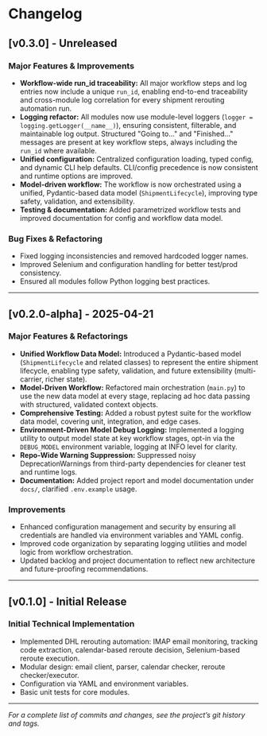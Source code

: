 # Changelog

## [v0.3.0] - Unreleased
### Major Features & Improvements
- **Workflow-wide run_id traceability:** All major workflow steps and log entries now include a unique `run_id`, enabling end-to-end traceability and cross-module log correlation for every shipment rerouting automation run.
- **Logging refactor:** All modules now use module-level loggers (`logger = logging.getLogger(__name__)`), ensuring consistent, filterable, and maintainable log output. Structured "Going to..." and "Finished..." messages are present at key workflow steps, always including the `run_id` where available.
- **Unified configuration:** Centralized configuration loading, typed config, and dynamic CLI help defaults. CLI/config precedence is now consistent and runtime options are improved.
- **Model-driven workflow:** The workflow is now orchestrated using a unified, Pydantic-based data model (`ShipmentLifecycle`), improving type safety, validation, and extensibility.
- **Testing & documentation:** Added parametrized workflow tests and improved documentation for config and workflow data model.

### Bug Fixes & Refactoring
- Fixed logging inconsistencies and removed hardcoded logger names.
- Improved Selenium and configuration handling for better test/prod consistency.
- Ensured all modules follow Python logging best practices.

---

## [v0.2.0-alpha] - 2025-04-21
### Major Features & Refactorings
- **Unified Workflow Data Model:** Introduced a Pydantic-based model (`ShipmentLifecycle` and related classes) to represent the entire shipment lifecycle, enabling type safety, validation, and future extensibility (multi-carrier, richer state).
- **Model-Driven Workflow:** Refactored main orchestration (`main.py`) to use the new data model at every stage, replacing ad hoc data passing with structured, validated context objects.
- **Comprehensive Testing:** Added a robust pytest suite for the workflow data model, covering unit, integration, and edge cases.
- **Environment-Driven Model Debug Logging:** Implemented a logging utility to output model state at key workflow stages, opt-in via the `DEBUG_MODEL` environment variable, logging at INFO level for clarity.
- **Repo-Wide Warning Suppression:** Suppressed noisy DeprecationWarnings from third-party dependencies for cleaner test and runtime logs.
- **Documentation:** Added project report and model documentation under `docs/`, clarified `.env.example` usage.

### Improvements
- Enhanced configuration management and security by ensuring all credentials are handled via environment variables and YAML config.
- Improved code organization by separating logging utilities and model logic from workflow orchestration.
- Updated backlog and project documentation to reflect new architecture and future-proofing recommendations.

---

## [v0.1.0] - Initial Release
### Initial Technical Implementation
- Implemented DHL rerouting automation: IMAP email monitoring, tracking code extraction, calendar-based reroute decision, Selenium-based reroute execution.
- Modular design: email client, parser, calendar checker, reroute checker/executor.
- Configuration via YAML and environment variables.
- Basic unit tests for core modules.

---

*For a complete list of commits and changes, see the project’s git history and tags.*
